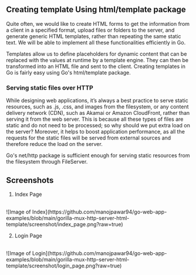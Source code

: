 
## Creating template Using html/template package

Quite often, we would like to create HTML forms to get the information from a client in a specified format, upload files or folders to the server, and generate generic HTML templates, rather than repeating the same static text. We will be able to implement all these functionalities efficiently in Go.

Templates allow us to define placeholders for dynamic content that can be replaced with the values at runtime by a template engine. They can then be transformed into an HTML file and sent to the client. Creating templates in Go is fairly easy using
Go's html/template package.

### Serving static files over HTTP

While designing web applications, it’s always a best practice to serve static resources, such as .js, .css, and images from the filesystem, or any content delivery network (CDN), such as Akamai or Amazon CloudFront, rather than serving it from the web server. This is because all these types of files are static and do not need to be processed; so why should we put extra load on the server? Moreover, it helps to boost application performance, as all the requests for the static files will be served from external sources and therefore reduce the load on the server.

Go's net/http package is sufficient enough for serving static resources from the filesystem through FileServer.

## Screenshots
1. Index Page
<br>
![Image of Index](https://github.com/manojpawar94/go-web-app-examples/blob/main/gorilla-mux-http-server-html-template/screenshot/index_page.png?raw=true)

2. Login Page
<br>
![Image of Login](https://github.com/manojpawar94/go-web-app-examples/blob/main/gorilla-mux-http-server-html-template/screenshot/login_page.png?raw=true)
